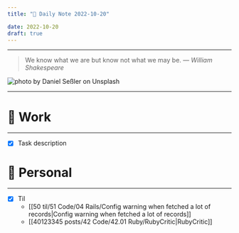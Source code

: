 ```yaml
---
title: "🌱 Daily Note 2022-10-20"

date: 2022-10-20
draft: true
---
```



---

> We know what we are but know not what we may be.
> — <cite>William Shakespeare</cite>

![photo by Daniel Seßler on Unsplash](https://images.unsplash.com/photo-1553755322-56baa43a31d7?crop=entropy&cs=tinysrgb&fm=jpg&ixid=MnwzNjM5Nzd8MHwxfHJhbmRvbXx8fHx8fHx8fDE2NjYyMzEzODk&ixlib=rb-4.0.3&q=80&w=500&h=500)

---


# 💼 Work
---
- [x] Task description


# 🌱 Personal
---
- [x] Til
	-  [[50 til/51 Code/04 Rails/Config warning when fetched a lot of records|Config warning when fetched a lot of records]] 
	- [[40123345 posts/42 Code/42.01 Ruby/RubyCritic|RubyCritic]]
